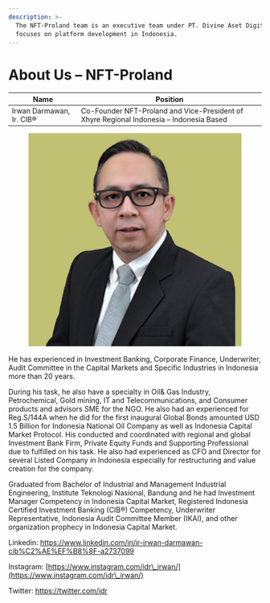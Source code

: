 ```yaml
---
description: >-
  The NFT-Proland team is an executive team under PT. Divine Aset Digital that
  focuses on platform development in Indonesia.
---
```


# About Us – NFT-Proland

<table data-view="cards"><thead><tr><th>Name</th><th>Position</th></tr></thead><tbody><tr><td>Irwan Darmawan, Ir. CIB®</td><td>Co-Founder NFT-Proland and Vice-President of Xhyre Regional Indonesia – Indonesia Based</td></tr></tbody></table>



<figure><img src=".gitbook/assets/Untitled-2.jpg" alt=""><figcaption></figcaption></figure>

He has experienced in Investment Banking, Corporate Finance, Underwriter, Audit Committee in the Capital Markets and Specific Industries in Indonesia more than 20 years.

During his task, he also have a specialty in Oil& Gas Industry, Petrochemical, Gold mining, IT and Telecommunications, and Consumer products and advisors SME for the NGO. He also had an experienced for Reg.S/144A when he did for the first inaugural Global Bonds amounted USD 1.5 Billion for Indonesia National Oil Company as well as Indonesia Capital Market Protocol. His conducted and coordinated with regional and global Investment Bank Firm, Private Equity Funds and Supporting Professional due to fulfilled on his task. He also had experienced as CFO and Director for several Listed Company in Indonesia especially for restructuring and value creation for the company.

Graduated from Bachelor of Industrial and Management Industrial Engineering, Institute Teknologi Nasional, Bandung and he had Investment Manager Competency in Indonesia Capital Market, Registered Indonesia Certified Investment Banking (CIB®) Competency, Underwriter Representative, Indonesia Audit Committee Member (IKAI), and other organization prophecy in Indonesia Capital Market.

Linkedin: https://www.linkedin.com/in/ir-irwan-darmawan-cib%C2%AE%EF%B8%8F-a2737099

Instagram: [https://www.instagram.com/idr\_irwan/](https://www.instagram.com/idr\_irwan/)

Twitter: https://twitter.com/idr
